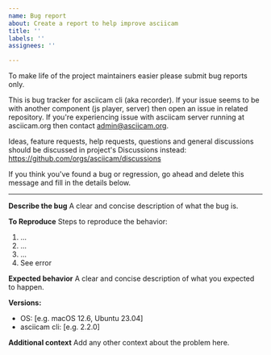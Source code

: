 ```yaml
---
name: Bug report
about: Create a report to help improve asciicam
title: ''
labels: ''
assignees: ''

---
```


To make life of the project maintainers easier please submit bug reports only.

This is bug tracker for asciicam cli (aka recorder). If your issue seems to be with another component (js player, server) then open an issue in related repository. If you're experiencing issue with asciicam server running at asciicam.org then contact admin@asciicam.org.

Ideas, feature requests, help requests, questions and general discussions should be discussed in project's Discussions instead: https://github.com/orgs/asciicam/discussions

If you think you've found a bug or regression, go ahead and delete this message and fill in the details below.

-----

**Describe the bug**
A clear and concise description of what the bug is.

**To Reproduce**
Steps to reproduce the behavior:
1. ...
2. ...
3. ...
4. See error

**Expected behavior**
A clear and concise description of what you expected to happen.

**Versions:**
 - OS: [e.g. macOS 12.6, Ubuntu 23.04]
 - asciicam cli: [e.g. 2.2.0]

**Additional context**
Add any other context about the problem here.
